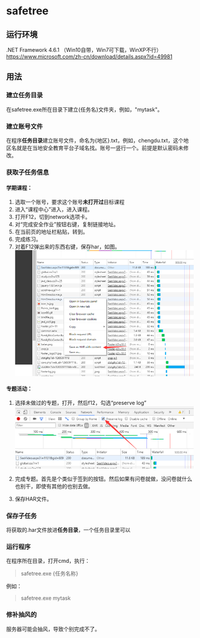 # safetree

## 运行环境
.NET Framework 4.6.1 （Win10自带，Win7可下载，WinXP不行）https://www.microsoft.com/zh-cn/download/details.aspx?id=49981

## 用法

### 建立任务目录

在safetree.exe所在目录下建立{任务名}文件夹，例如，"mytask"。

### 建立账号文件

在程序**任务目录**建立账号文件，命名为{地区}.txt，例如，chengdu.txt，这个地区名就是在当地安全教育平台子域名找。账号一竖行一个。前提是默认密码未修改。

### 获取子任务信息

#### 学期课程：

1. 选取一个账号，要求这个账号**未打开过**目标课程
2. 进入“课程中心”进入，进入课程。
3. 打开F12，切到network选项卡。
4. 对“完成安全作业”按钮右键，复制链接地址。
5. 在当前页的地址栏粘贴，转到。
6. 完成练习。
7. 对着F12弹出来的东西右键，保存har，如图。
![](./docs/1.png)

#### 专题活动：

1. 选择未做过的专题，打开，然后f12，勾选“preserve log”
![](./docs/2.png)

2. 完成专题。首先是个类似于签到的按钮。然后如果有问卷就做，没问卷就什么也别干，即使有其他的也别去做。

3. 保存HAR文件。

### 保存子任务

将获取的.har文件放进**任务目录**，一个任务目录里可以

### 运行程序

在程序所在目录，打开cmd，执行：
> safetree.exe {任务名称}

例如：
> safetree.exe mytask

### 修补抽风的
服务器可能会抽风，导致个别完成不了。